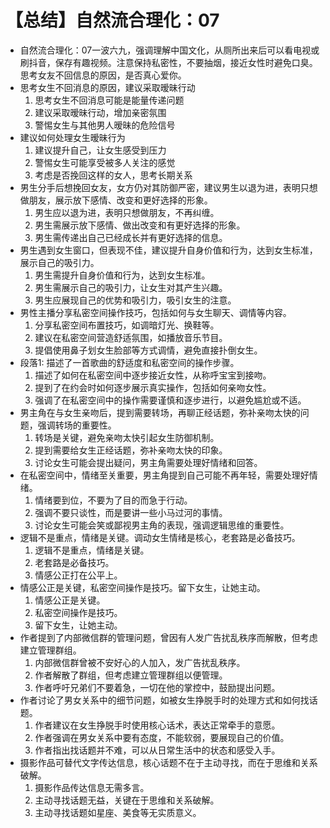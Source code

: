 # 【总结】自然流合理化：07

-   自然流合理化：07一波六九，强调理解中国文化，从厕所出来后可以看电视或刷抖音，保存有趣视频。注意保持私密性，不要抽烟，接近女性时避免口臭。思考女友不回信息的原因，是否真心爱你。
-   思考女生不回消息的原因，建议采取暧昧行动
    1.  思考女生不回消息可能是能量传递问题
    2.  建议采取暧昧行动，增加亲密氛围
    3.  警惕女生与其他男人暧昧的危险信号
-   建议如何处理女生暧昧行为
    1.  建议提升自己，让女生感受到压力
    2.  警惕女生可能享受被多人关注的感觉
    3.  考虑是否挽回这样的女人，思考长期关系
-   男生分手后想挽回女友，女方仍对其防御严密，建议男生以退为进，表明只想做朋友，展示放下感情、改变和更好选择的形象。
    1.  男生应以退为进，表明只想做朋友，不再纠缠。
    2.  男生需展示放下感情、做出改变和有更好选择的形象。
    3.  男生需传递出自己已经成长并有更好选择的信息。
-   男生遇到女生窗口，但表现不佳，建议提升自身价值和行为，达到女生标准，展示自己的吸引力。
    1.  男生需提升自身价值和行为，达到女生标准。
    2.  男生需展示自己的吸引力，让女生对其产生兴趣。
    3.  男生应展现自己的优势和吸引力，吸引女生的注意。
-   男性主播分享私密空间操作技巧，包括如何与女生聊天、调情等内容。
    1.  分享私密空间布置技巧，如调暗灯光、换鞋等。
    2.  建议在私密空间营造舒适氛围，如播放音乐节目。
    3.  提倡使用鼻子划女生脸部等方式调情，避免直接扑倒女生。
-   段落1: 描述了一首歌曲的舒适度和私密空间的操作步骤。
    1.  描述了如何在私密空间中逐步接近女性，从称呼宝宝到接吻。
    2.  提到了在约会时如何逐步展示真实操作，包括如何亲吻女性。
    3.  强调了在私密空间中的操作需要谨慎和逐步进行，以避免尴尬或不适。
-   男主角在与女生亲吻后，提到需要转场，再聊正经话题，弥补亲吻太快的问题，强调转场的重要性。
    1.  转场是关键，避免亲吻太快引起女生防御机制。
    2.  提到需要给女生正经话题，弥补亲吻太快的印象。
    3.  讨论女生可能会提出疑问，男主角需要处理好情绪和回答。
-   在私密空间中，情绪至关重要，男主角提到自己可能不再年轻，需要处理好情绪。
    1.  情绪要到位，不要为了目的而急于行动。
    2.  强调不要只谈性，而是要讲一些小马过河的事情。
    3.  讨论女生可能会笑或鄙视男主角的表现，强调逻辑思维的重要性。
-   逻辑不是重点，情绪是关键。调动女生情绪是核心，老套路是必备技巧。
    1.  逻辑不是重点，情绪是关键。
    2.  老套路是必备技巧。
    3.  情感公正打在公平上。
-   情感公正是关键，私密空间操作是技巧。留下女生，让她主动。
    1.  情感公正是关键。
    2.  私密空间操作是技巧。
    3.  留下女生，让她主动。
-   作者提到了内部微信群的管理问题，曾因有人发广告扰乱秩序而解散，但考虑建立管理群组。
    1.  内部微信群曾被不安好心的人加入，发广告扰乱秩序。
    2.  作者解散了群组，但考虑建立管理群组以便管理。
    3.  作者呼吁兄弟们不要着急，一切在他的掌控中，鼓励提出问题。
-   作者讨论了男女关系中的细节问题，如被女生挣脱手时的处理方式和如何找话题。
    1.  作者建议在女生挣脱手时使用核心话术，表达正常牵手的意愿。
    2.  作者强调在男女关系中要有态度，不能软弱，要展现自己的价值。
    3.  作者指出找话题并不难，可以从日常生活中的状态和感受入手。
-   摄影作品可替代文字传达信息，核心话题不在于主动寻找，而在于思维和关系破解。
    1.  摄影作品传达信息无需多言。
    2.  主动寻找话题无益，关键在于思维和关系破解。
    3.  主动寻找话题如星座、美食等无实质意义。